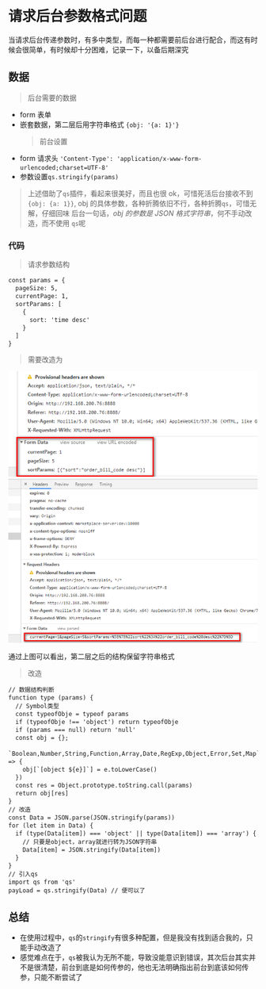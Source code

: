 # 请求后台参数格式问题

当请求后台传递参数时，有多中类型，而每一种都需要前后台进行配合，而这有时候会很简单，有时候却十分困难，记录一下，以备后期深究

## 数据

> 后台需要的数据

- form 表单
- 嵌套数据，第二层后用字符串格式 `{obj: '{a: 1}'}`
  > 前台设置
- form 请求头 `'Content-Type': 'application/x-www-form-urlencoded;charset=UTF-8'`
- 参数设置`qs.stringify(params)`

> 上述借助了`qs`插件，看起来很美好，而且也很 ok，可惜死活后台接收不到`{obj: {a: 1}}`, obj 的具体参数，各种折腾依旧不行，各种折腾`qs`，可惜无解，仔细回味 后台一句话，_obj 的参数是 JSON 格式字符串_，何不手动改造，而不使用 `qs`呢

### 代码

> 请求参数结构

```
const params = {
  pageSize: 5,
  currentPage: 1,
  sortParams: [
    {
      sort: 'time desc'
    }
  ]
}
```

> 需要改造为

![数据结构1](./../images/js/datatype/form1.png)
![数据结构2](./../images/js/datatype/form2.png)

通过上图可以看出，第二层之后的结构保留字符串格式

> 改造

```
// 数据结构判断
function type (params) {
  // Symbol类型
  const typeofObje = typeof params
  if (typeofObje !== 'object') return typeofObje
  if (params === null) return 'null'
  const obj = {};
  `Boolean,Number,String,Function,Array,Date,RegExp,Object,Error,Set,Map`.split(',').forEach(e => {
    obj[`[object ${e}]`] = e.toLowerCase()
  })
  const res = Object.prototype.toString.call(params)
  return obj[res]
}
// 改造
const Data = JSON.parse(JSON.stringify(params))
for (let item in Data) {
  if (type(Data[item]) === 'object' || type(Data[item]) === 'array') {
    // 只要是object，array就进行转为JSON字符串
    Data[item] = JSON.stringify(Data[item])
  }
}
// 引入qs
import qs from 'qs'
payLoad = qs.stringify(Data) // 便可以了
```

## 总结

- 在使用过程中，`qs`的`stringify`有很多种配置，但是我没有找到适合我的，只能手动改造了
- 感觉难点在于，`qs`被我认为无所不能，导致没能意识到错误，其次后台其实并不是很清楚，前台到底是如何传参的，他也无法明确指出前台到底该如何传参，只能不断尝试了
